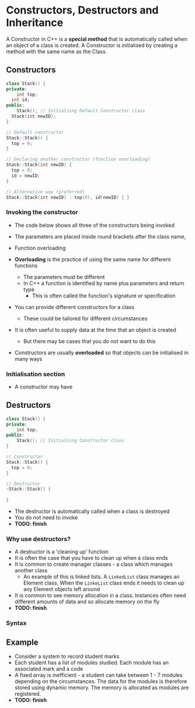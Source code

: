 # Constructors, Destructors and Inheritance

A Constructor in C++ is a **special method** that is automatically called when an object of a class is created. A Constructor is initialised by creating a method with the same name as the Class.

## Constructors

```C++
class Stack() {
private:
	int top;
  int id;
public:
	Stack(); // Initialisng Default Constructor class
  Stack(int newID);
}

// Default constructor
Stack::Stack() {
  top = 0;
}

// Declaring another constructor (function overloading)
Stack::Stack(int newID) {
  top = 0;
  id = newID;
}

// Alternative way (preferred)
Stack::Stack(int newID) : top(0), id(newID) { }
```

### Invoking the constructor

- The code below shows all three of the constructors being invoked
- The parameters are placed inside round brackets after the class name,
- Function overloading

- **Overloading** is the practice of using the same name for different functions
  - The parameters must be different
  - In C++ a function is identified by name plus parameters and return type
    - This is often called the function's signature or specification
- You can provide different constructors for a class
  - These could be tailored for different circumstances
- It is often useful to supply data at the time that an object is created
  - But there may be cases that you do not want to do this
- Constructors are usually **overloaded** so that objects can be initialised in many ways

### Initialisation section 

- A constructor may have

## Destructors

```C++
class Stack() {
private:
	int top;
public:
	Stack(); // Initialisng Constructor class
}

// Constructor
Stack::Stack() {
  top = 0;
}

// Destructor
~Stack::Stack() {
  
}
```

- The destructor is automatically called when a class is destroyed
- You do not need to invoke 
- **TODO: finish**

### Why use destructors?

- A destructor is a 'cleaning up' function
- It is often the case that you have to clean up when a class ends
- It is common to create manager classes - a class which manages another class
  - An example of this is linked lists. A `LinkedList` class manages an Element class. When the `LinkeList` class ends it needs to clean up any Element objects left around
- It is common to see memory allocation in a class. Instances often need different amounts of data and so allocate memory on the fly
- **TODO: finish**

### Syntax



## Example

- Consider a system to record student marks
- Each student has a list of modules studied. Each module has an associated mark and a code
- A fixed array is inefficient - a student can take between 1 - 7 modules depending on the circumstances. The data for the modules is therefore stored using dynamic memory. The memory is allocated as modules are registered.
- **TODO: finish**

